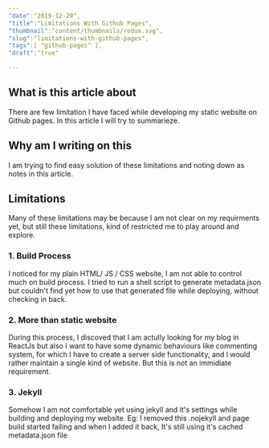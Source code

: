 ```yaml
---
"date":"2019-12-29",
"title":"Limitations With Github Pages",
"thumbnail":"content/thumbnails/redux.svg",
"slug":"limitations-with-github-pages",
"tags":[ "github-pages" ],
"draft":"true"

---
```


## What is this article about
There are few limitation I have faced while developing my static website on Github pages. In this article I will try to summarieze.

## Why am I writing on this
I am trying to find easy solution of these limitations and noting down as notes in this article.

## Limitations
Many of these limitations may be because I am not clear on my requirments yet, but still these limitations, kind of restricted me to play around and explore.

### 1. Build Process
I noticed for my plain HTML/ JS / CSS website, I am not able to control much on build process. I tried to run a shell script to generate metadata.json but couldn't find yet how to use that generated file while deploying, without checking in back.

### 2. More than static website
During this process, I discoved that I am actully looking for my blog in ReactJs but also I want to have some dynamic behaviours like commenting system, for which I have to create a server side functionality, and I would rather maintain a single kind of website. But this is not an immidiate requirement.

### 3. Jekyll
Somehow I am not comfortable yet using jekyll and it's settings while building and deploying my website. Eg: I removed this .nojekyll and page build started failing and when I added it back, It's still using it's cached metadata.json file


